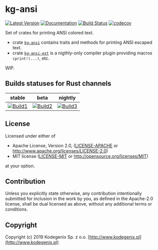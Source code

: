 # kg-ansi

[![Latest Version](https://img.shields.io/crates/v/kg-ansi.svg)](https://crates.io/crates/kg-ansi)
[![Documentation](https://docs.rs/kg-ansi/badge.svg)](https://docs.rs/kg-ansi)
[![Build Status](https://travis-ci.org/Kodegenix/kg-ansi.svg?branch=master)](https://travis-ci.org/Kodegenix/kg-ansi)
[![codecov](https://codecov.io/gh/kodegenix/kg-ansi/branch/master/graph/badge.svg)](https://codecov.io/gh/kodegenix/kg-ansi)

Set of crates for printing ANSI colored text.

* crate [`kg-ansi`](kg-ansi) contains traits and methods for printing ANSI escaped text. 
* crate [`kg-ansi-ext`](kg-ansi-ext) is a nigthly-only compiler plugin providing macros `cprint!(...)`, etc.

WIP.

## Builds statuses for Rust channels

| stable            | beta              | nightly           |
|-------------------|-------------------|-------------------|
| [![Build1][3]][4] | [![Build2][2]][4] | [![Build3][1]][4] |

[1]: https://travis-matrix-badges.herokuapp.com/repos/kodegenix/kg-ansi/branches/master/1
[2]: https://travis-matrix-badges.herokuapp.com/repos/kodegenix/kg-ansi/branches/master/2
[3]: https://travis-matrix-badges.herokuapp.com/repos/kodegenix/kg-ansi/branches/master/3
[4]: https://travis-ci.org/kodegenix/kg-ansi


## License

Licensed under either of
* Apache License, Version 2.0, ([LICENSE-APACHE](LICENSE-APACHE) or http://www.apache.org/licenses/LICENSE-2.0)
* MIT license ([LICENSE-MIT](LICENSE-MIT) or http://opensource.org/licenses/MIT)

at your option.

## Contribution

Unless you explicitly state otherwise, any contribution intentionally submitted
for inclusion in the work by you, as defined in the Apache-2.0 license, shall be dual licensed as above, without any
additional terms or conditions.

## Copyright

Copyright (c) 2019 Kodegenix Sp. z o.o. [http://www.kodegenix.pl](http://www.kodegenix.pl)
